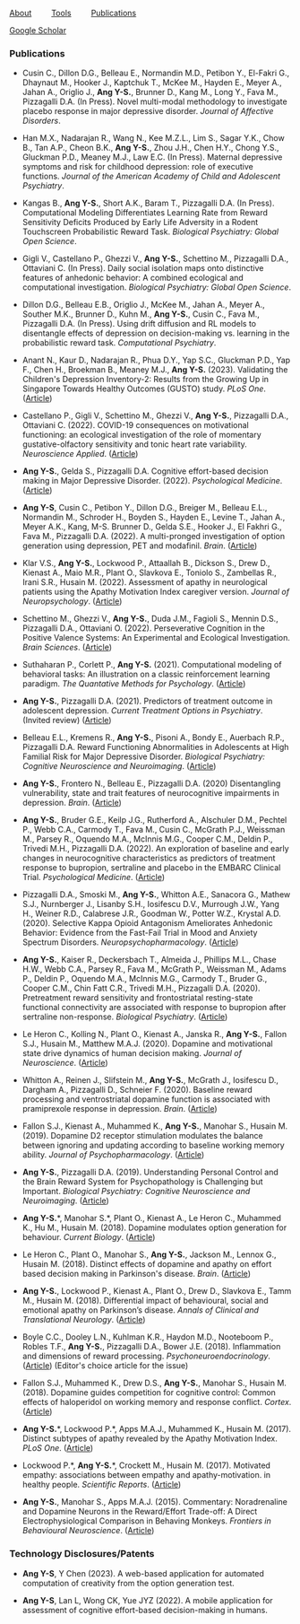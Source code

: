 [About](/index.md) &nbsp;&nbsp;&nbsp;&nbsp;&nbsp;&nbsp;&nbsp; [Tools](/tools.md) &nbsp;&nbsp;&nbsp;&nbsp;&nbsp;&nbsp;&nbsp; [Publications](/publications.md)

[Google Scholar](https://scholar.google.co.uk/citations?user=jP_vtYMAAAAJ&hl=en)

### Publications
* Cusin C., Dillon D.G., Belleau E., Normandin M.D., Petibon Y., El-Fakri G., Dhaynaut M., Hooker J., Kaptchuk T., McKee M., Hayden E., Meyer A., Jahan A., Origlio J., <b>Ang Y-S.</b>, Brunner D., Kang M., Long Y., Fava M., Pizzagalli D.A. (In Press). Novel multi-modal methodology to investigate placebo response in major depressive disorder. <i>Journal of Affective Disorders</i>.

* Han M.X., Nadarajan R., Wang N., Kee M.Z.L., Lim S., Sagar Y.K., Chow B., Tan A.P., Cheon B.K., <b>Ang Y-S.</b>, Zhou J.H., Chen H.Y., Chong Y.S., Gluckman P.D., Meaney M.J., Law E.C. (In Press). Maternal depressive symptoms and risk for childhood depression: role of executive functions. <i>Journal of the American Academy of Child and Adolescent Psychiatry</i>.

* Kangas B., <b>Ang Y-S.</b>, Short A.K., Baram T., Pizzagalli D.A. (In Press). Computational Modeling Differentiates Learning Rate from Reward Sensitivity Deficits Produced by Early Life Adversity in a Rodent Touchscreen Probabilistic Reward Task. <i>Biological Psychiatry: Global Open Science</i>. 

* Gigli V., Castellano P., Ghezzi V., <b>Ang Y-S.</b>, Schettino M., Pizzagalli D.A., Ottaviani C. (In Press). Daily social isolation maps onto distinctive features of anhedonic behavior: A combined ecological and computational investigation. <i>Biological Psychiatry: Global Open Science</i>. 

* Dillon D.G., Belleau E.B., Origlio J., McKee M., Jahan A., Meyer A., Souther M.K., Brunner D., Kuhn M., <b>Ang Y-S.</b>, Cusin C., Fava M., Pizzagalli D.A. (In Press). Using drift diffusion and RL models to disentangle effects of depression on decision-making vs. learning in the probabilistic reward task. <i>Computational Psychiatry</i>.

* Anant N., Kaur D., Nadarajan R., Phua D.Y., Yap S.C., Gluckman P.D., Yap F., Chen H., Broekman B., Meaney M.J., <b>Ang Y-S.</b> (2023). Validating the Children's Depression Inventory-2: Results from the Growing Up in Singapore Towards Healthy Outcomes (GUSTO) study. <i>PLoS One</i>. ([Article](https://journals.plos.org/plosone/article?id=10.1371/journal.pone.0286197)) 

* Castellano P., Gigli V., Schettino M., Ghezzi V., <b>Ang Y-S.</b>, Pizzagalli D.A., Ottaviani C. (2022). COVID-19 consequences on motivational functioning: an ecological investigation of the role of momentary gustative-olfactory sensitivity and tonic heart rate variability. <i>Neuroscience Applied</i>. ([Article](https://www.ncbi.nlm.nih.gov/pmc/articles/PMC9789470/)) 

* <b>Ang Y-S.</b>, Gelda S., Pizzagalli D.A. Cognitive effort-based decision making in Major Depressive Disorder. (2022). <i>Psychological Medicine</i>. ([Article](https://www.cambridge.org/core/journals/psychological-medicine/article/abs/cognitive-effortbased-decisionmaking-in-major-depressive-disorder/5A9BB668B20F5929B438E024E4C6A272)) 

* <b>Ang Y-S</b>, Cusin C., Petibon Y., Dillon D.G., Breiger M., Belleau E.L., Normandin M., Schroder H., Boyden S., Hayden E., Levine T., Jahan A., Meyer A.K., Kang, M-S. Brunner D., Gelda S.E., Hooker J., El Fakhri G., Fava M., Pizzagalli D.A. (2022). A multi-pronged investigation of option generation using depression, PET and modafinil. <i>Brain</i>. ([Article](https://academic.oup.com/brain/article-abstract/145/5/1854/6527662?redirectedFrom=fulltext&login=false)) 

* Klar V.S., <b>Ang Y-S.</b>, Lockwood P., Attaallah B., Dickson S., Drew D., Kienast A., Maio M.R., Plant O., Slavkova E., Toniolo S., Zambellas R., Irani S.R., Husain M. (2022). Assessment of apathy in neurological patients using the Apathy Motivation Index caregiver version.  <i>Journal of Neuropsychology</i>. ([Article](https://bpspsychub.onlinelibrary.wiley.com/doi/full/10.1111/jnp.12262)) 

* Schettino M., Ghezzi V., <b>Ang Y-S.</b>, Duda J.M., Fagioli S., Mennin D.S., Pizzagalli D.A., Ottaviani O. (2022). Perseverative Cognition in the Positive Valence Systems: An Experimental and Ecological Investigation. <i>Brain Sciences</i>. ([Article](https://www.mdpi.com/2076-3425/11/5/585))  

* Suthaharan P., Corlett P., <b>Ang Y-S.</b> (2021). Computational modeling of behavioral tasks: An illustration on a classic reinforcement learning paradigm. <i>The Quantative Methods for Psychology</i>. ([Article](https://www.researchgate.net/publication/352674147_Computational_modeling_of_behavioral_tasks_An_illustration_on_a_classic_reinforcement_learning_paradigm)) 

* <b>Ang Y-S.</b>, Pizzagalli D.A. (2021). Predictors of treatment outcome in adolescent depression. <i>Current Treatment Options in Psychiatry</i>. (Invited review) ([Article](https://link.springer.com/article/10.1007/s40501-020-00237-5)) 

* Belleau E.L., Kremens R., <b>Ang Y-S.</b>, Pisoni A., Bondy E., Auerbach R.P., Pizzagalli D.A. Reward Functioning Abnormalities in Adolescents at High Familial Risk for Major Depressive Disorder. <i>Biological Psychiatry: Cognitive Neuroscience and Neuroimaging</i>. ([Article](https://www.sciencedirect.com/science/article/abs/pii/S2451902220302512)) 

* <b>Ang Y-S.</b>, Frontero N., Belleau E., Pizzagalli D.A. (2020) Disentangling vulnerability, state and trait features of neurocognitive impairments in depression. <i>Brain</i>. ([Article](https://academic.oup.com/brain/article-abstract/143/12/3865/5974956?redirectedFrom=fulltext))

* <b>Ang Y-S.</b>, Bruder G.E., Keilp J.G., Rutherford A., Alschuler D.M., Pechtel P., Webb C.A., Carmody T., Fava M.,  Cusin C., McGrath P.J.,  Weissman M.,  Parsey R., Oquendo M.A., McInnis M.G., Cooper C.M., Deldin P., Trivedi M.H., Pizzagalli D.A. (2022). An exploration of baseline and early changes in neurocognitive characteristics as predictors of treatment response to bupropion, sertraline and placebo in the EMBARC Clinical Trial. <i>Psychological Medicine</i>. ([Article](https://www.cambridge.org/core/journals/psychological-medicine/article/abs/exploration-of-baseline-and-early-changes-in-neurocognitive-characteristics-as-predictors-of-treatment-response-to-bupropion-sertraline-and-placebo-in-the-embarc-clinical-trial/0A70C043039B2ACDA22E1994CA79DE3A))

* Pizzagalli D.A., Smoski M., <b>Ang Y-S.</b>, Whitton A.E., Sanacora G., Mathew S.J., Nurnberger J., Lisanby S.H., Iosifescu D.V., Murrough J.W., Yang H., Weiner R.D., Calabrese J.R., Goodman W., Potter W.Z., Krystal A.D. (2020). Selective Kappa Opioid Antagonism Ameliorates Anhedonic Behavior: Evidence from the Fast-Fail Trial in Mood and Anxiety Spectrum Disorders. <i>Neuropsychopharmacology</i>. ([Article](https://www.nature.com/articles/s41386-020-0738-4)) 

* <b>Ang Y-S.</b>, Kaiser R., Deckersbach T., Almeida J., Phillips M.L., Chase H.W., Webb C.A., Parsey R., Fava M., McGrath P., Weissman M., Adams P., Deldin P., Oquendo M.A., McInnis M.G., Carmody T., Bruder G., Cooper C.M., Chin Fatt C.R., Trivedi M.H., Pizzagalli D.A. (2020). Pretreatment reward sensitivity and frontostriatal resting-state functional connectivity are associated with response to bupropion after sertraline non-response. <i>Biological Psychiatry</i>. ([Article](https://www.sciencedirect.com/science/article/abs/pii/S000632232031516X)) 

* Le Heron C., Kolling N., Plant O., Kienast A., Janska R., <b>Ang Y-S.</b>, Fallon S.J., Husain M., Matthew M.A.J. (2020). Dopamine and motivational state drive dynamics of human decision making. <i>Journal of Neuroscience</i>. ([Article](https://www.ncbi.nlm.nih.gov/pmc/articles/PMC7329313/))   
  
* Whitton A., Reinen J., Slifstein M., <b>Ang Y-S.</b>, McGrath J., Iosifescu D., Dargham A., Pizzagalli D., Schneier F. (2020). Baseline reward processing and ventrostriatal dopamine function is associated with pramiprexole response in depression. <i>Brain</i>. ([Article](https://academic.oup.com/brain/article-abstract/143/2/701/5732977?redirectedFrom=fulltext)) 

* Fallon S.J., Kienast A., Muhammed K., <b>Ang Y-S.</b>, Manohar S., Husain M. (2019). Dopamine D2 receptor stimulation modulates the balance between ignoring and updating according to baseline working memory ability. <i>Journal of Psychopharmacology</i>. ([Article](https://journals.sagepub.com/doi/full/10.1177/0269881119872190?url_ver=Z39.88-2003&rfr_id=ori:rid:crossref.org&rfr_dat=cr_pub%3dpubmed))  
  
* <b>Ang Y-S.</b>, Pizzagalli D.A. (2019). Understanding Personal Control and the Brain Reward System for Psychopathology is Challenging but Important. <i>Biological Psychiatry: Cognitive Neuroscience and Neuroimaging</i>. ([Article](https://www.biologicalpsychiatrycnni.org/article/S2451-9022(18)30326-4/fulltext))  

* <b>Ang Y-S.</b>\*, Manohar S.\*, Plant O., Kienast A., Le Heron C., Muhammed K., Hu M., Husain M. (2018). Dopamine modulates option generation for behaviour. <i>Current Biology</i>. ([Article](https://www.cell.com/current-biology/fulltext/S0960-9822(18)30427-5))  
  
* Le Heron C., Plant O., Manohar S., <b>Ang Y-S.</b>, Jackson M., Lennox G., Husain M. (2018). Distinct effects of dopamine and apathy on effort based decision making in Parkinson's disease. <i>Brain</i>. ([Article](https://academic.oup.com/brain/article/141/5/1455/4974326))  
  
* <b>Ang Y-S.</b>, Lockwood P., Kienast A., Plant O., Drew D., Slavkova E., Tamm M., Husain M. (2018). Differential impact of behavioural, social and emotional apathy on Parkinson’s disease. <i>Annals of Clinical and Translational Neurology</i>. ([Article](https://onlinelibrary.wiley.com/doi/epdf/10.1002/acn3.626))  
  
* Boyle C.C., Dooley L.N., Kuhlman K.R., Haydon M.D., Nooteboom P., Robles T.F., <b>Ang Y-S.</b>, Pizzagalli D.A., Bower J.E. (2018). Inflammation and dimensions of reward processing. <i>Psychoneuroendocrinology</i>. ([Article](https://www.sciencedirect.com/science/article/pii/S030645301830492X)) (Editor's choice article for the issue)  
  
* Fallon S.J., Muhammed K., Drew D.S., <b>Ang Y-S.</b>, Manohar S., Husain M. (2018). Dopamine guides competition for cognitive control: Common effects of haloperidol on working memory and response conflict. <i>Cortex</i>. ([Article](https://www.sciencedirect.com/science/article/pii/S0010945218304155))  

* <b>Ang Y-S.</b>\*, Lockwood P.\*, Apps M.A.J., Muhammed K., Husain M. (2017). Distinct subtypes of apathy revealed by the Apathy Motivation Index. <i>PLoS One</i>. ([Article](https://journals.plos.org/plosone/article?id=10.1371/journal.pone.0169938))  
  
* Lockwood P.\*, <b>Ang Y-S.</b>\*, Crockett M., Husain M. (2017). Motivated empathy: associations between empathy and apathy-motivation. in healthy people. <i>Scientific Reports</i>. ([Article](https://www.nature.com/articles/s41598-017-17415-w))  
  
* <b>Ang Y-S.</b>, Manohar S., Apps M.A.J. (2015). Commentary: Noradrenaline and Dopamine Neurons in the Reward/Effort Trade-off: A Direct Electrophysiological Comparison in Behaving Monkeys. <i>Frontiers in Behavioural Neuroscience</i>. ([Article](https://www.frontiersin.org/articles/10.3389/fnbeh.2015.00310/full))

### Technology Disclosures/Patents
* <b>Ang Y-S</b>, Y Chen (2023). A web-based application for automated computation of creativity from the option generation test.
  
* <b>Ang Y-S</b>, Lan L, Wong CK, Yue JYZ (2022). A mobile application for assessment of cognitive effort-based decision-making in humans.
